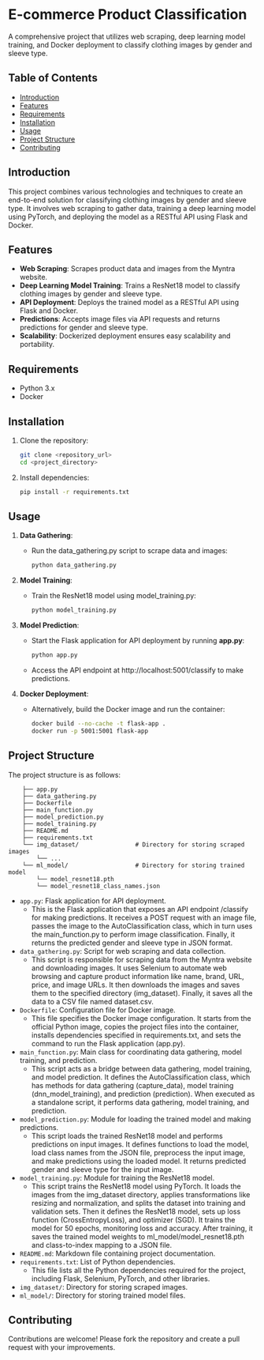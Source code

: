 # E-commerce Product Classification

A comprehensive project that utilizes web scraping, deep learning model training, and Docker deployment to classify clothing images by gender and sleeve type.

## Table of Contents

- [Introduction](#introduction)
- [Features](#features)
- [Requirements](#requirements)
- [Installation](#installation)
- [Usage](#usage)
- [Project Structure](#project-structure)
- [Contributing](#contributing)

## Introduction

This project combines various technologies and techniques to create an end-to-end solution for classifying clothing images by gender and sleeve type. It involves web scraping to gather data, training a deep learning model using PyTorch, and deploying the model as a RESTful API using Flask and Docker. 

## Features

- **Web Scraping**: Scrapes product data and images from the Myntra website.
- **Deep Learning Model Training**: Trains a ResNet18 model to classify clothing images by gender and sleeve type.
- **API Deployment**: Deploys the trained model as a RESTful API using Flask and Docker.
- **Predictions**: Accepts image files via API requests and returns predictions for gender and sleeve type.
- **Scalability**: Dockerized deployment ensures easy scalability and portability.

## Requirements

- Python 3.x
- Docker

## Installation

1. Clone the repository:
   ```bash
   git clone <repository_url>
   cd <project_directory>
2. Install dependencies:
    ```bash
    pip install -r requirements.txt

## Usage
1. **Data Gathering**: 
   - Run the data_gathering.py script to scrape data and images:
        ```bash
        python data_gathering.py

2. **Model Training**: 
   - Train the ResNet18 model using model_training.py:
        ```bash
        python model_training.py

3. **Model Prediction**: 
   - Start the Flask application for API deployment by running **app.py**:
        ```bash
        python app.py
   - Access the API endpoint at http://localhost:5001/classify to make predictions.


4. **Docker Deployment**: 
   - Alternatively, build the Docker image and run the container:
        ```bash
        docker build --no-cache -t flask-app .
        docker run -p 5001:5001 flask-app

## Project Structure
The project structure is as follows:

        ├── app.py
        ├── data_gathering.py
        ├── Dockerfile
        ├── main_function.py
        ├── model_prediction.py
        ├── model_training.py
        ├── README.md
        ├── requirements.txt
        └── img_dataset/                # Directory for storing scraped images
            └── ...
        └── ml_model/                   # Directory for storing trained model
            └── model_resnet18.pth
            └── model_resnet18_class_names.json
       

- `app.py`: Flask application for API deployment.
  - This is the Flask application that exposes an API endpoint /classify for making predictions. It receives a POST request with an image file, passes the image to the AutoClassification class, which in turn uses the main_function.py to perform image classification. Finally, it returns the predicted gender and sleeve type in JSON format.
- `data_gathering.py`: Script for web scraping and data collection.
  - This script is responsible for scraping data from the Myntra website and downloading images. It uses Selenium to automate web browsing and capture product information like name, brand, URL, price, and image URLs. It then downloads the images and saves them to the specified directory (img_dataset). Finally, it saves all the data to a CSV file named dataset.csv.
- `Dockerfile`: Configuration file for Docker image.
  - This file specifies the Docker image configuration. It starts from the official Python image, copies the project files into the container, installs dependencies specified in requirements.txt, and sets the command to run the Flask application (app.py).
- `main_function.py`: Main class for coordinating data gathering, model training, and prediction.
  - This script acts as a bridge between data gathering, model training, and model prediction. It defines the AutoClassification class, which has methods for data gathering (capture_data), model training (dnn_model_training), and prediction (prediction). When executed as a standalone script, it performs data gathering, model training, and prediction.
- `model_prediction.py`: Module for loading the trained model and making predictions.
  - This script loads the trained ResNet18 model and performs predictions on input images. It defines functions to load the model, load class names from the JSON file, preprocess the input image, and make predictions using the loaded model. It returns predicted gender and sleeve type for the input image.
- `model_training.py`: Module for training the ResNet18 model.
  - This script trains the ResNet18 model using PyTorch. It loads the images from the img_dataset directory, applies transformations like resizing and normalization, and splits the dataset into training and validation sets. Then it defines the ResNet18 model, sets up loss function (CrossEntropyLoss), and optimizer (SGD). It trains the model for 50 epochs, monitoring loss and accuracy. After training, it saves the trained model weights to ml_model/model_resnet18.pth and class-to-index mapping to a JSON file.
- `README.md`: Markdown file containing project documentation.
- `requirements.txt`: List of Python dependencies.
  - This file lists all the Python dependencies required for the project, including Flask, Selenium, PyTorch, and other libraries.
- `img_dataset/`: Directory for storing scraped images.
- `ml_model/`: Directory for storing trained model files.


## Contributing
Contributions are welcome! Please fork the repository and create a pull request with your improvements.



